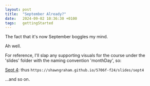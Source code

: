 ```yaml
---
layout: post
title:  "September Already?"
date:   2024-09-02 10:36:30 +0100
tags:   gettingStarted
---
```


The fact that it's now September boggles my mind. 

Ah well.

For reference, I'll slap any supporting visuals for the course under the 'slides' folder with the naming convention 'monthDay', so:

[Sept 4](/slides/sept4): thus `https://shawngraham.github.io/5706f-f24/slides/sept4`

...and so on.